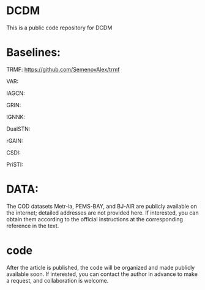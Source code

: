 # DCDM

This is a public code repository for DCDM

# Baselines:

TRMF: https://github.com/SemenovAlex/trmf

VAR:

IAGCN:

GRIN:

IGNNK:

DualSTN:

rGAIN:

CSDI:

PriSTI:


# DATA:
The COD datasets Metr-la, PEMS-BAY, and BJ-AIR are publicly available on the internet; detailed addresses are not provided here. If interested, you can obtain them according to the official instructions at the corresponding reference in the text.

# code
After the article is published, the code will be organized and made publicly available soon. If interested, you can contact the author in advance to make a request, and collaboration is welcome.



